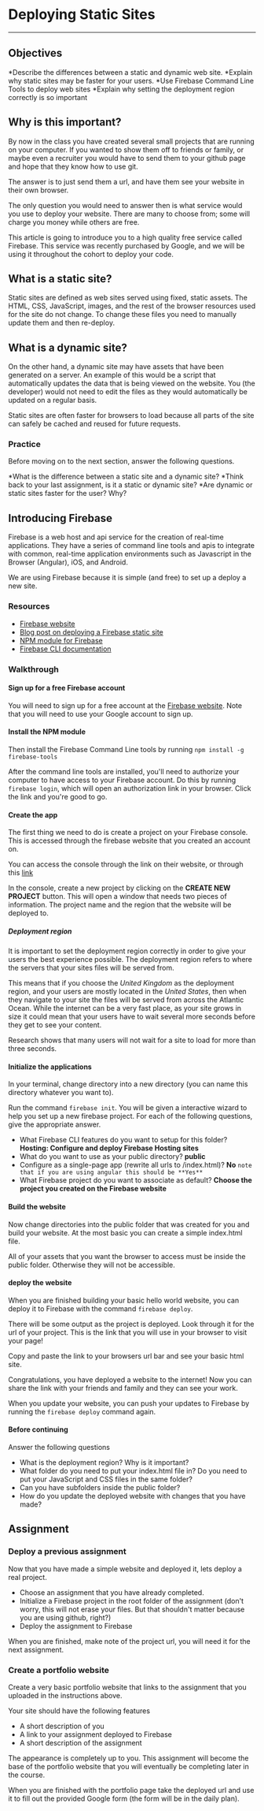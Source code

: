 # Deploying Static Sites

---

## Objectives

*Describe the differences between a static and dynamic web site.
*Explain why static sites may be faster for your users.
*Use Firebase Command Line Tools to deploy web sites
*Explain why setting the deployment region correctly is so important

## Why is this important?

By now in the class you have created several small projects that are running on your computer. If you wanted to show them off to friends or family, or maybe even a recruiter you would have to send them to your github page and hope that they know how to use git.

The answer is to just send them a url, and have them see your website in their own browser.

The only question you would need to answer then is what service would you use to deploy your website. There are many to choose from; some will charge you money while others are free.

This article is going to introduce you to a high quality free service called Firebase. This service was recently purchased by Google, and we will be using it throughout the cohort to deploy your code.

## What is a static site?

Static sites are defined as web sites served using fixed, static assets. The HTML, CSS, JavaScript, images, and the rest of the browser resources used for the site do not change. To change these files you need to manually update them and then re-deploy.

## What is a dynamic site?

On the other hand, a dynamic site may have assets that have been generated on a server. An example of this would be a script that automatically updates the data that is being viewed on the website. You (the developer) would not need to edit the files as they would automatically be updated on a regular basis.

Static sites are often faster for browsers to load because all parts of the site can safely be cached and reused for future requests.

### Practice

Before moving on to the next section, answer the following questions.

*What is the difference between a static site and a dynamic site?
*Think back to your last assignment, is it a static or dynamic site?
*Are dynamic or static sites faster for the user? Why?

## Introducing Firebase

Firebase is a web host and api service for the creation of real-time applications. They have a series of command line tools and apis to integrate with common, real-time application environments such as Javascript in the Browser (Angular), iOS, and Android.

We are using Firebase because it is simple (and free) to set up a deploy a new site.

### Resources

*   [Firebase website](https://firebase.google.com)
*   [Blog post on deploying a Firebase static site](https://www.brooks-patton.com/deploying-a-static-website-to-firebase/)
*   [NPM module for Firebase](https://www.npmjs.com/package/firebase-tools)
*   [Firebase CLI documentation](https://firebase.google.com/docs/cli/#setup)

### Walkthrough

#### Sign up for a free Firebase account

You will need to sign up for a free account at the [Firebase website](https://firebase.google.com). Note that you will need to use your Google account to sign up.

#### Install the NPM module

Then install the Firebase Command Line tools by running `npm install -g firebase-tools`

After the command line tools are installed, you'll need to authorize your computer to have access to your Firebase account. Do this by running `firebase login`, which will open an authorization link in your browser. Click the link and you're good to go.

#### Create the app

The first thing we need to do is create a project on your Firebase console. This is accessed through the firebase website that you created an account on.

You can access the console through the link on their website, or through this [link](https://console.firebase.google.com)

In the console, create a new project by clicking on the **CREATE NEW PROJECT** button. This will open a window that needs two pieces of information. The project name and the region that the website will be deployed to.

##### Deployment region

It is important to set the deployment region correctly in order to give your users the best experience possible. The deployment region refers to where the servers that your sites files will be served from.

This means that if you choose the *United Kingdom* as the deployment region, and your users are mostly located in the *United States*, then when they navigate to your site the files will be served from across the Atlantic Ocean. While the internet can be a very fast place, as your site grows in size it could mean that your users have to wait several more seconds before they get to see your content.

Research shows that many users will not wait for a site to load for more than three seconds.

#### Initialize the applications

In your terminal, change directory into a new directory (you can name this directory whatever you want to).

Run the command `firebase init`. You will be given a interactive wizard to help you set up a new firebase project. For each of the following questions, give the appropriate answer.

*   What Firebase CLI features do you want to setup for this folder? **Hosting: Configure and deploy Firebase Hosting sites**
*   What do you want to use as your public directory? **public**
*   Configure as a single-page app (rewrite all urls to /index.html)? **No** `note that if you are using angular this should be **Yes**`
*   What Firebase project do you want to associate as default? **Choose the project you created on the Firebase website**

#### Build the website

Now change directories into the public folder that was created for you and build your website. At the most basic you can create a simple index.html file.

All of your assets that you want the browser to access must be inside the public folder. Otherwise they will not be accessible.

#### deploy the website

When you are finished building your basic hello world website, you can deploy it to Firebase with the command `firebase deploy`.

There will be some output as the project is deployed. Look through it for the url of your project. This is the link that you will use in your browser to visit your page!

Copy and paste the link to your browsers url bar and see your basic html site.

Congratulations, you have deployed a website to the internet! Now you can share the link with your friends and family and they can see your work.

When you update your website, you can push your updates to Firebase by running the `firebase deploy` command again.

#### Before continuing

Answer the following questions

*   What is the deployment region? Why is it important?
*   What folder do you need to put your index.html file in? Do you need to put your JavaScript and CSS files in the same folder?
*   Can you have subfolders inside the public folder?
*   How do you update the deployed website with changes that you have made?

## Assignment

### Deploy a previous assignment

Now that you have made a simple website and deployed it, lets deploy a real project.

*   Choose an assignment that you have already completed.
*   Initialize a Firebase project in the root folder of the assignment (don't worry, this will not erase your files. But that shouldn't matter because you are using github, right?)
*   Deploy the assignment to Firebase

When you are finished, make note of the project url, you will need it for the next assignment.

### Create a portfolio website

Create a very basic portfolio website that links to the assignment that you uploaded in the instructions above.

Your site should have the following features

*   A short description of you
*   A link to your assignment deployed to Firebase
*   A short description of the assignment

The appearance is completely up to you. This assignment will become the base of the portfolio website that you will eventually be completing later in the course.

When you are finished with the portfolio page take the deployed url and use it to fill out the provided Google form (the form will be in the daily plan).

